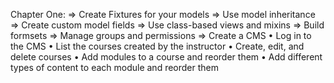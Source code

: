 Chapter One:
    => Create Fixtures for your models 
    => Use model inheritance
    => Create custom model fields
    => Use class-based views and mixins
    => Build formsets
    => Manage groups and permissions
    => Create a CMS
        • Log in to the CMS
        • List the courses created by the instructor
        • Create, edit, and delete courses
        • Add modules to a course and reorder them
        • Add different types of content to each module and reorder them